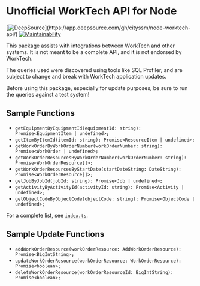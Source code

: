 # Unofficial WorkTech API for Node

[![DeepSource](https://app.deepsource.com/gh/cityssm/node-worktech-api.svg/?label=active+issues&show_trend=true&token=dXtpnezfJ8MzuRxb95LrmLA_)](https://app.deepsource.com/gh/cityssm/node-worktech-api/)
[![Maintainability](https://api.codeclimate.com/v1/badges/92c881705b023008cde1/maintainability)](https://codeclimate.com/github/cityssm/node-worktech-api/maintainability)

This package assists with integrations between WorkTech and other systems.
It is not meant to be a complete API, and it is not endorsed by WorkTech.

The queries used were discovered using tools like SQL Profiler,
and are subject to change and break with WorkTech application updates.

Before using this package, especially for update purposes,
be sure to run the queries against a test system!

## Sample Functions

- `getEquipmentByEquipmentId(equipmentId: string): Promise<EquipmentItem | undefined>;`
- `getItemByItemId(itemId: string): Promise<ResourceItem | undefined>;`
- `getWorkOrderByWorkOrderNumber(workOrderNumber: string): Promise<WorkOrder | undefined>;`
- `getWorkOrderResourcesByWorkOrderNumber(workOrderNumber: string): Promise<WorkOrderResource[]>;`
- `getWorkOrderResourcesByStartDate(startDateString: DateString): Promise<WorkOrderResource[]>;`
- `getJobByJobId(jobId: string): Promise<Job | undefined>;`
- `getActivityByActivityId(activityId: string): Promise<Activity | undefined>;`
- `getObjectCodeByObjectCode(objectCode: string): Promise<ObjectCode | undefined>;`

For a complete list,
see [`index.ts`](https://github.com/cityssm/node-worktech-api/blob/main/index.ts).

## Sample Update Functions

- `addWorkOrderResource(workOrderResource: AddWorkOrderResource): Promise<BigIntString>;`
- `updateWorkOrderResource(workOrderResource: WorkOrderResource): Promise<boolean>;`
- `deleteWorkOrderResource(workOrderResourceId: BigIntString): Promise<boolean>;`
